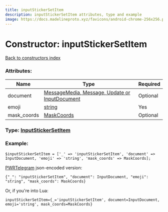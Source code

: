```yaml
---
title: inputStickerSetItem
description: inputStickerSetItem attributes, type and example
image: https://docs.madelineproto.xyz/favicons/android-chrome-256x256.png
---
```

# Constructor: inputStickerSetItem  
[Back to constructors index](index.md)



### Attributes:

| Name     |    Type       | Required |
|----------|---------------|----------|
|document|[MessageMedia, Message, Update or InputDocument](../types/InputDocument.md) | Optional|
|emoji|[string](../types/string.md) | Yes|
|mask\_coords|[MaskCoords](../types/MaskCoords.md) | Optional|



### Type: [InputStickerSetItem](../types/InputStickerSetItem.md)


### Example:

```
$inputStickerSetItem = ['_' => 'inputStickerSetItem', 'document' => InputDocument, 'emoji' => 'string', 'mask_coords' => MaskCoords];
```  

[PWRTelegram](https://pwrtelegram.xyz) json-encoded version:

```
{"_": "inputStickerSetItem", "document": InputDocument, "emoji": "string", "mask_coords": MaskCoords}
```


Or, if you're into Lua:  


```
inputStickerSetItem={_='inputStickerSetItem', document=InputDocument, emoji='string', mask_coords=MaskCoords}

```


